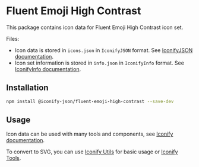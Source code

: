 # Fluent Emoji High Contrast

This package contains icon data for Fluent Emoji High Contrast icon set.

Files:

-   Icon data is stored in `icons.json` in `IconifyJSON` format. See [IconifyJSON documentation](https://iconify.design/docs/types/iconify-json.html).
-   Icon set information is stored in `info.json` in `IconifyInfo` format. See [IconifyInfo documentation](https://iconify.design/docs/types/iconify-info.html).

## Installation

```bash
npm install @iconify-json/fluent-emoji-high-contrast --save-dev
```

## Usage

Icon data can be used with many tools and components, see [Iconify documentation](https://iconify.design/docs/usage/).

To convert to SVG, you can use [Iconify Utils](https://iconify.design/docs/libraries/utils/examples/export-svgs-from-icon-set.html) for basic usage or [Iconify Tools](https://iconify.design/docs/libraries/tools/).
